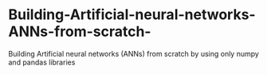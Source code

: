 # Building-Artificial-neural-networks-ANNs-from-scratch-
Building Artificial neural networks (ANNs) from scratch by using only numpy and pandas libraries
